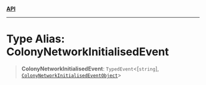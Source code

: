 [**API**](../../../README.md)

***

# Type Alias: ColonyNetworkInitialisedEvent

> **ColonyNetworkInitialisedEvent**: `TypedEvent`\<\[`string`\], [`ColonyNetworkInitialisedEventObject`](../interfaces/ColonyNetworkInitialisedEventObject.md)\>

